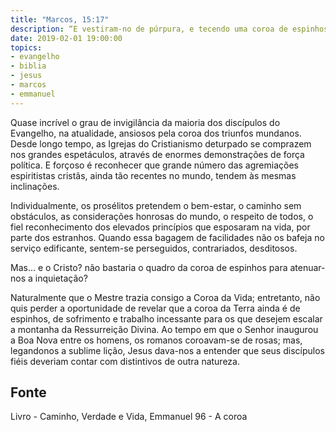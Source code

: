 ```yaml
---
title: "Marcos, 15:17"
description: “E vestiram-no de púrpura, e tecendo uma coroa de espinhos, lha puseram na cabeça.”
date: 2019-02-01 19:00:00
topics: 
- evangelho
- biblia
- jesus
- marcos
- emmanuel
---
```


Quase incrível o grau de invigilância da maioria dos discípulos do Evangelho, na
atualidade, ansiosos pela coroa dos triunfos mundanos. Desde longo tempo, as
Igrejas do Cristianismo deturpado se comprazem nos grandes espetáculos, através
de enormes demonstrações de força política. E forçoso é reconhecer que grande
número das agremiações espiritistas cristãs, ainda tão recentes no mundo, tendem
às mesmas inclinações.

Individualmente, os prosélitos pretendem o bem-estar, o caminho sem obstáculos,
as considerações honrosas do mundo, o respeito de todos, o fiel reconhecimento
dos elevados princípios que esposaram na vida, por parte dos estranhos. Quando
essa bagagem de facilidades não os bafeja no serviço edificante, sentem-se
perseguidos, contrariados, desditosos.

Mas... e o Cristo? não bastaria o quadro da coroa de espinhos para
atenuar-nos a inquietação?

Naturalmente que o Mestre trazia consigo a Coroa da Vida; entretanto, não quis
perder a oportunidade de revelar que a coroa da Terra ainda é de espinhos, de
sofrimento e trabalho incessante para os que desejem escalar a montanha da
Ressurreição Divina. Ao tempo em que o Senhor inaugurou a Boa Nova entre os
homens, os romanos coroavam-se de rosas; mas, legandonos a sublime lição, Jesus
dava-nos a entender que seus discípulos fiéis deveriam contar com distintivos de
outra natureza.



## Fonte
Livro - Caminho, Verdade e Vida, Emmanuel
96 - A coroa
